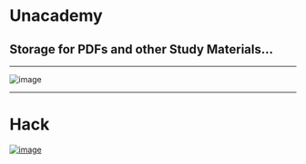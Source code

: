 # Unacademy
## Storage for PDFs and other Study Materials...
----------------------------------------------

![image](https://user-images.githubusercontent.com/50515418/159848638-359795ad-22bd-4309-9947-a87364810705.png)

----------------------

# Hack 

[![image](https://user-images.githubusercontent.com/50515418/220840458-11d7e387-540e-4469-9a68-ad9308ccacff.png)](https://unacademy.com/lesson/transpose-of-a-matrix-and-illustrations-in-hindi/6CCDMUMS)
